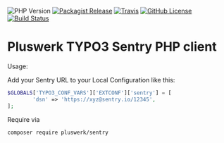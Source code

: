 ![PHP Version](https://img.shields.io/packagist/php-v/pluswerk/sentry.svg?style=flat-square)
[![Packagist Release](https://img.shields.io/packagist/v/pluswerk/sentry.svg)](https://packagist.org/packages/pluswerk/sentry)
[![Travis](https://img.shields.io/travis/pluswerk/sentry.svg?style=flat-square)](https://travis-ci.org/pluswerk/sentry)
[![GitHub License](https://img.shields.io/github/license/pluswerk/sentry.svg?style=flat-square)](https://github.com/pluswerk/sentry/blob/master/LICENSE.txt)
[![Build Status](https://travis-ci.org/pluswerk/sentry.svg?branch=master)](https://travis-ci.org/pluswerk/sentry)

# Pluswerk TYPO3 Sentry PHP client
Usage:

Add your Sentry URL to your Local Configuration like this:

```php
$GLOBALS['TYPO3_CONF_VARS']['EXTCONF']['sentry'] = [
        'dsn' => 'https://xyz@sentry.io/12345',
];
```

Require via
```
composer require pluswerk/sentry
```
